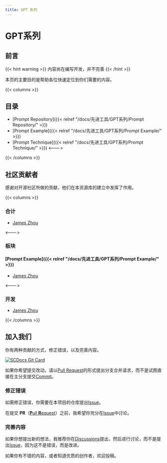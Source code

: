 ```yaml
---
title: GPT 系列
---
```


# GPT系列

## 前言

{{< hint warning >}}
内容尚在编写开发，并不完善
{{< /hint >}}

本页的主要目的是帮助各位快速定位到你们需要的内容。

{{< columns >}}

## 目录

- [Prompt Repository]({{< relref "/docs/先进工具/GPT系列/Prompt Repository/" >}})
- [Prompt Example]({{< relref "/docs/先进工具/GPT系列/Prompt Example/" >}})
- [Prompt Technique]({{< relref "/docs/先进工具/GPT系列/Prompt Technique/" >}})
<--->

{{< /columns >}}

## 社区贡献者

感谢对开源社区所做的贡献，他们在本资源库的建立中发挥了作用。

{{< columns >}}

### 合计

- [James Zhou](/zh/posts/about/james-zhou/)

<--->

### 板块

#### [Prompt Example]({{< relref "/docs/先进工具/GPT系列/Prompt Example/" >}})

- [James Zhou](/zh/posts/about/james-zhou/)

<--->

### 开发

- [James Zhou](https://www.jamesflare.com)

{{< /columns >}}

## 加入我们

你有两种贡献的方式，修正错误，以及完善内容。

[![SCDocs Git Card](https://github-readme-stats.jamesflare.com/api/pin/?username=JamesFlare1212&repo=SCDocs&theme=github_dark_dimmed&show_owner=true)](https://github.com/JamesFlare1212/SCDocs/)

如果你希望提交改动，请以[Pull Request](https://github.com/JamesFlare1212/SCDocs/pulls)的形式提出分支合并请求，而不是试图直接在主分支提交[Commit](https://github.com/JamesFlare1212/SCDocs/commits/dev)。

### 修正错误

如需修正错误，你需要在本项目的仓库提出[Issue](https://github.com/JamesFlare1212/SCDocs/issues)。

在提交 **PR**（[**P**ull **R**equest](https://github.com/JamesFlare1212/SCDocs/pulls)）之前，我希望你充分在[Issue](https://github.com/JamesFlare1212/SCDocs/issues)中讨论。

### 完善内容

如果你想提出新的想法，我推荐你在[Discussions](https://github.com/JamesFlare1212/SCDocs/discussions)提出，然后进行讨论，而不是提出[Issue](https://github.com/JamesFlare1212/SCDocs/issues)，因为这不是错误，而是改进。

如果你有不错的内容，或者知道优质的创作者，欢迎投稿。